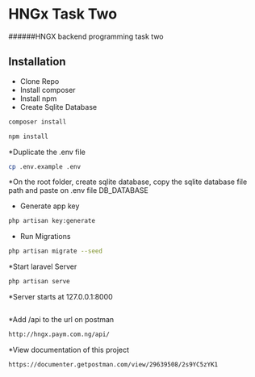 # HNGx Task Two
######HNGX backend programming task two


## Installation
* Clone Repo
* Install composer
* Install npm
* Create Sqlite Database

```bash
composer install
```
```bash
npm install
```
*Duplicate the .env file

```bash
cp .env.example .env
```

*On the root folder, create sqlite database, copy the sqlite database file path and paste on .env file DB_DATABASE


* Generate app key

```bash
php artisan key:generate
```

* Run Migrations

```bash
php artisan migrate --seed
```
*Start laravel Server 
```bash
php artisan serve
```
*Server starts at 127.0.0.1:8000 
```bash
```
*Add /api to the url on postman 

```bash
http://hngx.paym.com.ng/api/
```


*View documentation of this project 
```bash
https://documenter.getpostman.com/view/29639508/2s9YC5zYK1
```
[comment]: <> (Check the docs [here]&#40;https://documenter.getpostman.com/view/7185838/TVetaR6x&#41;)
